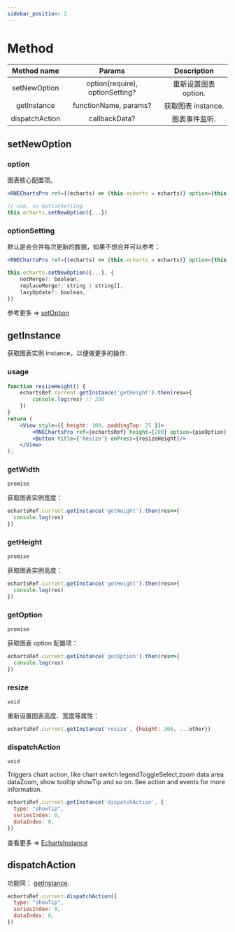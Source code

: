 ```yaml
---
sidebar_position: 2
---
```


# Method

| Method name  |             Params             |                     Description                     |
| :----------: | :----------------------------: | :-------------------------------------------------: |
| setNewOption | option(require), optionSetting? |          重新设置图表 option.            |
| getInstance | functionName, params? |           获取图表 instance.            |
|   dispatchAction    |          callbackData?          | 图表事件监听. |

## setNewOption
### option
图表核心配置项。

```jsx
<RNEChartsPro ref={(echarts) => (this.echarts = echarts)} option={this.state.options}/>

// use, no optionSetting
this.echarts.setNewOption({...})
```

### optionSetting
默认是会合并每次更新的数据，如果不想合并可以参考：

```jsx
<RNEChartsPro ref={(echarts) => (this.echarts = echarts)} option={this.state.options}/>

this.echarts.setNewOption({...}, {
    notMerge?: boolean,
    replaceMerge?: string | string[],
    lazyUpdate?: boolean,
})
```
参考更多 => [setOption](https://echarts.apache.org/en/api.html#echartsInstance.setOption)

## getInstance
获取图表实例 instance，以便做更多的操作.

### usage
```jsx
function resizeHeight() {
    echartsRef.current.getInstance('getHeight').then(res=>{
        console.log(res) // 200
    })
}
return (
    <View style={{ height: 300, paddingTop: 25 }}>
        <RNEChartsPro ref={echartsRef} height={200} option={pieOption} />
        <Button title={'Resize'} onPress={resizeHeight}/>
    </View>
);
```

### getWidth
`promise`

获取图表实例宽度：
```jsx
echartsRef.current.getInstance('getWeight').then(res=>{
  console.log(res)
})
```

### getHeight
`promise`

获取图表实例高度：
```jsx
echartsRef.current.getInstance('getHeight').then(res=>{
  console.log(res)
})
```

### getOption
`promise`

获取图表 option 配置项：
```jsx
echartsRef.current.getInstance('getOption').then(res=>{
  console.log(res)
})
```

### resize
`void`

重新设置图表高度、宽度等属性：
```jsx
echartsRef.current.getInstance('resize', {height: 300, ...other})
```

### dispatchAction
`void`

Triggers chart action, like chart switch legendToggleSelect,zoom data area dataZoom, show tooltip showTip and so on. See action and events for more information.
```jsx
echartsRef.current.getInstance('dispatchAction', {
  type: "showTip",
  seriesIndex: 0,
  dataIndex: 0,
})
```
查看更多 => [EchartsInstance](https://echarts.apache.org/en/api.html#echartsInstance)

## dispatchAction
功能同： [getInstance](#getinstance).
```jsx
echartsRef.current.dispatchAction({
  type: "showTip",
  seriesIndex: 0,
  dataIndex: 0,
})
```
